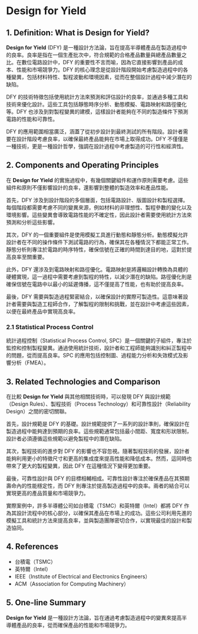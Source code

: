 # Design for Yield

## 1. Definition: What is **Design for Yield**?
**Design for Yield** (DFY) 是一種設計方法論，旨在提高半導體產品在製造過程中的良率。良率是指在一個生產批次中，符合規範的合格產品數量與總產品數量之比。在數位電路設計中，DFY 的重要性不言而喻，因為它直接影響到產品的成本、性能和市場競爭力。DFY 的核心理念是從設計階段開始考慮製造過程中的各種變異，包括材料特性、製程波動和環境因素，從而在整個設計過程中減少潛在的缺陷。

DFY 的技術特徵包括使用統計方法來預測和評估設計的良率，並通過多種工具和技術來優化設計。這些工具包括靜態時序分析、動態模擬、電路映射和路徑優化等。DFY 也涉及到對製程變異的建模，這樣設計者能夠在不同的製造條件下預測電路的性能和可靠性。

DFY 的應用範圍相當廣泛，涵蓋了從初步設計到最終測試的所有階段。設計者需要在設計階段考慮良率，以確保最終產品能夠在市場上取得成功。DFY 不僅僅是一種技術，更是一種設計哲學，強調在設計過程中考慮製造的可行性和經濟性。

## 2. Components and Operating Principles
在 **Design for Yield** 的實施過程中，有幾個關鍵組件和運作原則需要考慮。這些組件和原則不僅影響設計的良率，還影響到整體的製造效率和產品性能。

首先，DFY 涉及到設計階段的多個層面，包括電路設計、版圖設計和製程選擇。每個階段都需要考慮不同的變異來源，例如材料的非理想性、製程參數的變化以及環境影響。這些變異會導致電路性能的不確定性，因此設計者需要使用統計方法來預測和分析這些影響。

其次，DFY 的一個重要組件是使用模擬工具進行動態和靜態分析。動態模擬允許設計者在不同的操作條件下測試電路的行為，確保其在各種情況下都能正常工作。靜態分析則專注於電路的時序特性，確保信號在正確的時間到達目的地，這對於提高良率至關重要。

此外，DFY 還涉及到電路映射和路徑優化。電路映射是將邏輯設計轉換為具體的硬體實現，這一過程中需要考慮到製程的特性，以減少潛在的缺陷。路徑優化則是確保信號在電路中以最小的延遲傳播，這不僅提高了性能，也有助於提高良率。

最後，DFY 需要與製造過程緊密結合，以確保設計的實際可製造性。這意味著設計者需要與製造工程師合作，了解製程的限制和挑戰，並在設計中考慮這些因素，以便在最終產品中實現高良率。

### 2.1 Statistical Process Control
統計過程控制（Statistical Process Control, SPC）是一個關鍵的子組件，專注於監控和控制製程變異。通過使用統計技術，設計者和工程師能夠識別和糾正製程中的問題，從而提高良率。SPC 的應用包括控制圖、過程能力分析和失效模式及影響分析（FMEA）。

## 3. Related Technologies and Comparison
在比較 **Design for Yield** 與其他相關技術時，可以發現 DFY 與設計規範（Design Rules）、製程技術（Process Technology）和可靠性設計（Reliability Design）之間的密切關聯。

首先，設計規範是 DFY 的基礎。設計規範提供了一系列的設計準則，確保設計在製造過程中能夠達到預期的良率。這些規範通常包括最小間距、寬度和形狀限制，設計者必須遵循這些規範以避免製程中的潛在缺陷。

其次，製程技術的進步對 DFY 的影響也不容忽視。隨著製程技術的發展，設計者能夠利用更小的特徵尺寸和更高的集成度來提高性能和降低成本。然而，這同時也帶來了更大的製程變異，因此 DFY 在這種情況下變得更加重要。

最後，可靠性設計與 DFY 的目標相輔相成。可靠性設計專注於確保產品在其預期壽命內的性能穩定性，而 DFY 則專注於提高製造過程中的良率。兩者的結合可以實現更高的產品質量和市場競爭力。

實際案例中，許多半導體公司如台積電（TSMC）和英特爾（Intel）都將 DFY 作為其設計流程中的核心部分，以確保其產品在市場上的成功。這些公司利用先進的模擬工具和統計方法來提高良率，並與製造團隊密切合作，以實現最佳的設計和製造協同。

## 4. References
- 台積電（TSMC）
- 英特爾（Intel）
- IEEE（Institute of Electrical and Electronics Engineers）
- ACM（Association for Computing Machinery）

## 5. One-line Summary
**Design for Yield** 是一種設計方法論，旨在通過考慮製造過程中的變異來提高半導體產品的良率，從而確保產品的性能和市場競爭力。